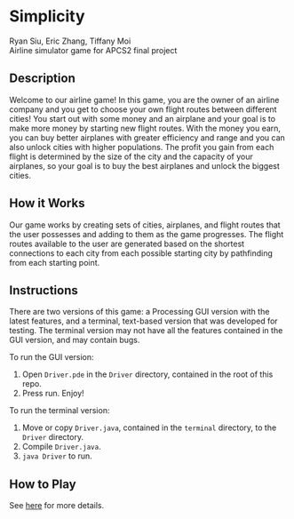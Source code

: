 # Simplicity
Ryan Siu, Eric Zhang, Tiffany Moi<br>
Airline simulator game for APCS2 final project

## Description
Welcome to our airline game! In this game, you are the owner of an airline company and you get to choose your own flight routes between different cities! You start out with some money and an airplane and your goal is to make more money by starting new flight routes. With the money you earn, you can buy better airplanes with greater efficiency and range and you can also unlock cities with higher populations. The profit you gain from each flight is determined by the size of the city and the capacity of your airplanes, so your goal is to buy the best airplanes and unlock the biggest cities. 

## How it Works
Our game works by creating sets of cities, airplanes, and flight routes that the user possesses and adding to them as the game progresses. The flight routes available to the user are generated based on the shortest connections to each city from each possible starting city by pathfinding from each starting point.


## Instructions
There are two versions of this game: a Processing GUI version with the latest features, and a terminal, text-based version that was developed for testing. The terminal version may not have all the features contained in the GUI version, and may contain bugs.

To run the GUI version:
1. Open ```Driver.pde``` in the ```Driver``` directory, contained in the root of this repo.
2. Press run. Enjoy!

To run the terminal version:
1. Move or copy ```Driver.java```, contained in the ```terminal``` directory, to the ```Driver``` directory.
2. Compile ```Driver.java```.
3. ```java Driver``` to run.

## How to Play
See [here](https://github.com/siuryan/Simplicity/blob/master/Help.md) for more details.
